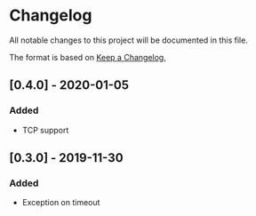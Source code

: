 # Changelog

All notable changes to this project will be documented in this file.

The format is based on [Keep a Changelog](https://keepachangelog.com/en/1.0.0/),



## [0.4.0] - 2020-01-05

### Added
- TCP support

## [0.3.0] - 2019-11-30

### Added
- Exception on timeout


